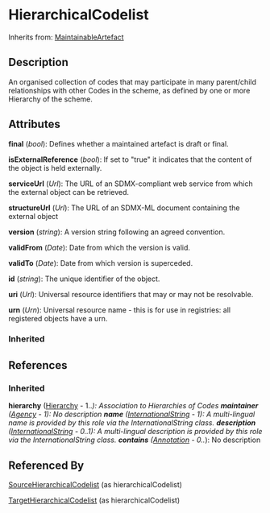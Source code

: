 
# HierarchicalCodelist

Inherits from: [MaintainableArtefact](../Base/MaintainableArtefact.md)



## Description

An organised collection of codes that may participate in many parent/child relationships with other Codes in the scheme, as defined by one or more Hierarchy of the scheme.


## Attributes

**final** (*bool*): Defines whether a maintained artefact is draft or final.

**isExternalReference** (*bool*): If set to "true" it indicates that the content of the object is held externally.

**serviceUrl** (*Url*): The URL of an SDMX-compliant web service from which the external object can be retrieved.

**structureUrl** (*Url*): The URL of an SDMX-ML document containing the external object

**version** (*string*): A version string following an agreed convention.

**validFrom** (*Date*): Date from which the version is valid.

**validTo** (*Date*): Date from which version is superceded.

**id** (*string*): The unique identifier of the object.

**uri** (*Url*): Universal resource identifiers that may or may not be resolvable.

**urn** (*Urn*): Universal resource name - this is for use in registries: all registered objects have a urn.

### Inherited



## References

### Inherited

**hierarchy** ([Hierarchy](Hierarchy.md) - 1..*): Association to Hierarchies of Codes
**maintainer** ([Agency](../OrganisationSchemes/Agency.md) - 1): No description
**name** ([InternationalString](../Base/InternationalString.md) - 1): A multi-lingual name is provided by this role via the InternationalString class.
**description** ([InternationalString](../Base/InternationalString.md) - 0..1): A multi-lingual description is provided by this role via the InternationalString class.
**contains** ([Annotation](../Base/Annotation.md) - 0..*): No description


## Referenced By

[SourceHierarchicalCodelist](../HybridCodelistMap/SourceHierarchicalCodelist.md) (as hierarchicalCodelist)

[TargetHierarchicalCodelist](../HybridCodelistMap/TargetHierarchicalCodelist.md) (as hierarchicalCodelist)



